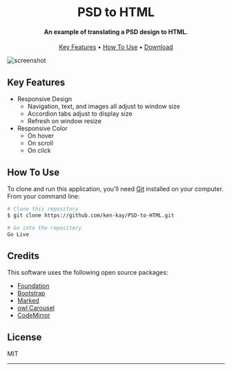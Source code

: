 <h1 align="center">
  <br>
  PSD to HTML
  <br>
</h1>

<h4 align="center">An example of translating a PSD design to HTML.</h4>

<p align="center">
  <a href="#key-features">Key Features</a> •
  <a href="#how-to-use">How To Use</a> •
  <a href="#download">Download</a>
</p>



![screenshot](LA.gif)

## Key Features

* Responsive Design
  * Navigation, text, and images all adjust to window size
  * Accordion tabs adjust to display size
  * Refresh on window resize
* Responsive Color
  * On hover
  * On scroll
  * On click

## How To Use

To clone and run this application, you'll need [Git](https://git-scm.com) installed on your computer. From your command line:

```bash
# Clone this repository
$ git clone https://github.com/ken-kay/PSD-to-HTML.git

# Go into the repository
Go Live
```

## Credits

This software uses the following open source packages:

* [Foundation](https://get.foundation/)
* [Bootstrap](https://getbootstrap.com/)
* [Marked](https://github.com/chjj/marked)
* [owl Carousel](https://owlcarousel2.github.io/OwlCarousel2/)
* [CodeMirror](http://codemirror.net/)

## License

MIT

---
